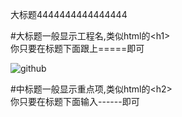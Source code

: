 
大标题4444444444444444


#大标题一般显示工程名,类似html的\<h1\><br />
  你只要在标题下面跟上=====即可

 
  ![github](http://g.hiphotos.baidu.com/news/q%3D100/sign=70db9f70aa6eddc420e7b0fb09dab6a2/728da9773912b31bce7e7cbc8118367adab4e111.jpg "github")

  #中标题一般显示重点项,类似html的\<h2\><br />
  你只要在标题下面输入------即可
  
 